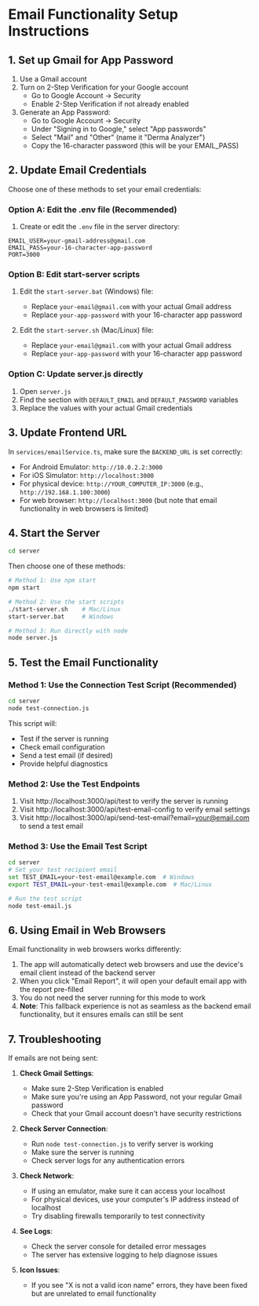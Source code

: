 # Email Functionality Setup Instructions

## 1. Set up Gmail for App Password

1. Use a Gmail account
2. Turn on 2-Step Verification for your Google account
   - Go to Google Account → Security
   - Enable 2-Step Verification if not already enabled
3. Generate an App Password:
   - Go to Google Account → Security
   - Under "Signing in to Google," select "App passwords"
   - Select "Mail" and "Other" (name it "Derma Analyzer")
   - Copy the 16-character password (this will be your EMAIL_PASS)

## 2. Update Email Credentials

Choose one of these methods to set your email credentials:

### Option A: Edit the .env file (Recommended)

1. Create or edit the `.env` file in the server directory:
```
EMAIL_USER=your-gmail-address@gmail.com
EMAIL_PASS=your-16-character-app-password
PORT=3000
```

### Option B: Edit start-server scripts

1. Edit the `start-server.bat` (Windows) file:
   - Replace `your-email@gmail.com` with your actual Gmail address
   - Replace `your-app-password` with your 16-character app password

2. Edit the `start-server.sh` (Mac/Linux) file:
   - Replace `your-email@gmail.com` with your actual Gmail address
   - Replace `your-app-password` with your 16-character app password

### Option C: Update server.js directly

1. Open `server.js`
2. Find the section with `DEFAULT_EMAIL` and `DEFAULT_PASSWORD` variables
3. Replace the values with your actual Gmail credentials

## 3. Update Frontend URL

In `services/emailService.ts`, make sure the `BACKEND_URL` is set correctly:

- For Android Emulator: `http://10.0.2.2:3000`
- For iOS Simulator: `http://localhost:3000`
- For physical device: `http://YOUR_COMPUTER_IP:3000` (e.g., `http://192.168.1.100:3000`)
- For web browser: `http://localhost:3000` (but note that email functionality in web browsers is limited)

## 4. Start the Server

```bash
cd server
```

Then choose one of these methods:
```bash
# Method 1: Use npm start
npm start

# Method 2: Use the start scripts
./start-server.sh    # Mac/Linux
start-server.bat     # Windows

# Method 3: Run directly with node
node server.js
```

## 5. Test the Email Functionality

### Method 1: Use the Connection Test Script (Recommended)

```bash
cd server
node test-connection.js
```

This script will:
- Test if the server is running
- Check email configuration
- Send a test email (if desired)
- Provide helpful diagnostics

### Method 2: Use the Test Endpoints

1. Visit http://localhost:3000/api/test to verify the server is running
2. Visit http://localhost:3000/api/test-email-config to verify email settings
3. Visit http://localhost:3000/api/send-test-email?email=your@email.com to send a test email

### Method 3: Use the Email Test Script

```bash
cd server
# Set your test recipient email
set TEST_EMAIL=your-test-email@example.com  # Windows
export TEST_EMAIL=your-test-email@example.com  # Mac/Linux

# Run the test script
node test-email.js
```

## 6. Using Email in Web Browsers

Email functionality in web browsers works differently:

1. The app will automatically detect web browsers and use the device's email client instead of the backend server
2. When you click "Email Report", it will open your default email app with the report pre-filled
3. You do not need the server running for this mode to work
4. **Note**: This fallback experience is not as seamless as the backend email functionality, but it ensures emails can still be sent

## 7. Troubleshooting

If emails are not being sent:

1. **Check Gmail Settings**:
   - Make sure 2-Step Verification is enabled
   - Make sure you're using an App Password, not your regular Gmail password
   - Check that your Gmail account doesn't have security restrictions

2. **Check Server Connection**:
   - Run `node test-connection.js` to verify server is working
   - Make sure the server is running
   - Check server logs for any authentication errors

3. **Check Network**:
   - If using an emulator, make sure it can access your localhost
   - For physical devices, use your computer's IP address instead of localhost
   - Try disabling firewalls temporarily to test connectivity

4. **See Logs**:
   - Check the server console for detailed error messages
   - The server has extensive logging to help diagnose issues

5. **Icon Issues**:
   - If you see "X is not a valid icon name" errors, they have been fixed but are unrelated to email functionality 